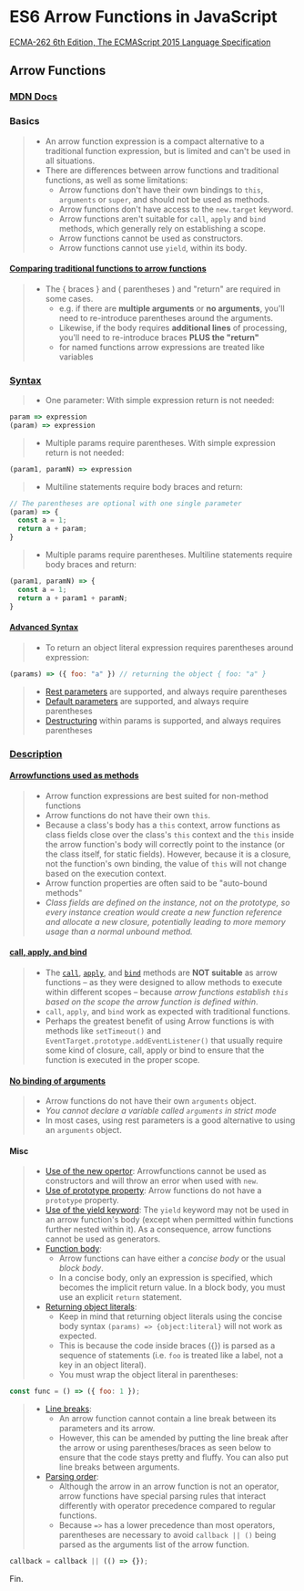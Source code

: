 # ES6 Arrow Functions in JavaScript

[ECMA-262 6th Edition, The ECMAScript 2015 Language Specification](https://262.ecma-international.org/6.0/)

## Arrow Functions

### [MDN Docs](https://developer.mozilla.org/en-US/docs/Web/JavaScript/Reference/Functions/Arrow_functions)

### Basics

> - An arrow function expression is a compact alternative to a traditional function expression, but is limited and can't be used in all situations.
> - There are differences between arrow functions and traditional functions, as well as some limitations:
>   - Arrow functions don't have their own bindings to `this`, `arguments` or `super`, and should not be used as methods.
>   - Arrow functions don't have access to the `new.target` keyword.
>   - Arrow functions aren't suitable for `call`, `apply` and `bind` methods, which generally rely on establishing a scope.
>   - Arrow functions cannot be used as constructors.
>   - Arrow functions cannot use `yield`, within its body.

#### [Comparing traditional functions to arrow functions](https://developer.mozilla.org/en-US/docs/Web/JavaScript/Reference/Functions/Arrow_functions#comparing_traditional_functions_to_arrow_functions)

> - The { braces } and ( parentheses ) and "return" are required in some cases.
>   - e.g. if there are **multiple arguments** or **no arguments**, you'll need to re-introduce parentheses around the arguments.
>   - Likewise, if the body requires **additional lines** of processing, you'll need to re-introduce braces **PLUS the "return"**
>   - for named functions arrow expressions are treated like variables

### [Syntax](https://developer.mozilla.org/en-US/docs/Web/JavaScript/Reference/Functions/Arrow_functions#syntax)

> - One parameter: With simple expression return is not needed:

``` javascript
param => expression
(param) => expression
```

> - Multiple params require parentheses. With simple expression return is not needed:

``` javascript
(param1, paramN) => expression
```

> - Multiline statements require body braces and return:

``` javascript
// The parentheses are optional with one single parameter
(param) => {
  const a = 1;
  return a + param;
}
```

> - Multiple params require parentheses. Multiline statements require body braces and return:

``` javascript
(param1, paramN) => {
  const a = 1;
  return a + param1 + paramN;
}
```

#### [Advanced Syntax](https://developer.mozilla.org/en-US/docs/Web/JavaScript/Reference/Functions/Arrow_functions#advanced_syntax)

> - To return an object literal expression requires parentheses around expression:

``` javascript
(params) => ({ foo: "a" }) // returning the object { foo: "a" }
```

> - [Rest parameters](https://developer.mozilla.org/en-US/docs/Web/JavaScript/Reference/Functions/rest_parameters) are supported, and always require parentheses
> - [Default parameters](https://developer.mozilla.org/en-US/docs/Web/JavaScript/Reference/Functions/Default_parameters) are supported, and always require parentheses
> - [Destructuring](https://developer.mozilla.org/en-US/docs/Web/JavaScript/Reference/Operators/Destructuring_assignment) within params is supported, and always requires parentheses

### [Description](https://developer.mozilla.org/en-US/docs/Web/JavaScript/Reference/Functions/Arrow_functions#description)

#### [Arrowfunctions used as methods](https://developer.mozilla.org/en-US/docs/Web/JavaScript/Reference/Functions/Arrow_functions#arrow_functions_used_as_methods)

> - Arrow function expressions are best suited for non-method functions
> - Arrow functions do not have their own `this`.
> - Because a class's body has a `this` context, arrow functions as class fields close over the class's `this` context and the `this` inside the arrow function's body will correctly point to the instance (or the class itself, for static fields). However, because it is a closure, not the function's own binding, the value of `this` will not change based on the execution context.
> - Arrow function properties are often said to be "auto-bound methods"
> - *Class fields are defined on the instance, not on the prototype, so every instance creation would create a new function reference and allocate a new closure, potentially leading to more memory usage than a normal unbound method.*

#### [call, apply, and bind](https://developer.mozilla.org/en-US/docs/Web/JavaScript/Reference/Functions/Arrow_functions#call_apply_and_bind)

> - The [`call`](https://developer.mozilla.org/en-US/docs/Web/JavaScript/Reference/Global_Objects/Function/call), [`apply`](https://developer.mozilla.org/en-US/docs/Web/JavaScript/Reference/Global_Objects/Function/apply), and [`bind`](https://developer.mozilla.org/en-US/docs/Web/JavaScript/Reference/Global_Objects/Function/bind) methods are **NOT suitable** as arrow functions – as they were designed to allow methods to execute within different scopes – because *arrow functions establish `this` based on the scope the arrow function is defined within*.
> - `call`, `apply`, and `bind` work as expected with traditional functions.
> - Perhaps the greatest benefit of using Arrow functions is with methods like `setTimeout()` and `EventTarget.prototype.addEventListener()` that usually require some kind of closure, call, apply or bind to ensure that the function is executed in the proper scope.

#### [No binding of arguments](https://developer.mozilla.org/en-US/docs/Web/JavaScript/Reference/Functions/Arrow_functions#no_binding_of_arguments)

> - Arrow functions do not have their own `arguments` object.
> - *You cannot declare a variable called `arguments` in strict mode*
> - In most cases, using rest parameters is a good alternative to using an `arguments` object.

#### Misc

> - [Use of the new opertor](https://developer.mozilla.org/en-US/docs/Web/JavaScript/Reference/Functions/Arrow_functions#use_of_the_new_operator): Arrowfunctions cannot be used as constructors and will throw an error when used with `new`.
> - [Use of prototype property](https://developer.mozilla.org/en-US/docs/Web/JavaScript/Reference/Functions/Arrow_functions#use_of_prototype_property): Arrow functions do not have a `prototype` property.
> - [Use of the yield keyword](https://developer.mozilla.org/en-US/docs/Web/JavaScript/Reference/Functions/Arrow_functions#use_of_the_yield_keyword): The `yield` keyword may not be used in an arrow function's body (except when permitted within functions further nested within it). As a consequence, arrow functions cannot be used as generators.
> - [Function body](https://developer.mozilla.org/en-US/docs/Web/JavaScript/Reference/Functions/Arrow_functions#function_body):
>   - Arrow functions can have either a *concise body* or the usual *block body*.
>   - In a concise body, only an expression is specified, which becomes the implicit return value. In a block body, you must use an explicit `return` statement.
> - [Returning object literals](https://developer.mozilla.org/en-US/docs/Web/JavaScript/Reference/Functions/Arrow_functions#returning_object_literals):
>   - Keep in mind that returning object literals using the concise body syntax `(params) => {object:literal}` will not work as expected.
>   - This is because the code inside braces ({}) is parsed as a sequence of statements (i.e. `foo` is treated like a label, not a key in an object literal).
>   - You must wrap the object literal in parentheses:

``` javascript
const func = () => ({ foo: 1 });
```

> - [Line breaks](https://developer.mozilla.org/en-US/docs/Web/JavaScript/Reference/Functions/Arrow_functions#line_breaks):
>   - An arrow function cannot contain a line break between its parameters and its arrow.
>   - However, this can be amended by putting the line break after the arrow or using parentheses/braces as seen below to ensure that the code stays pretty and fluffy. You can also put line breaks between arguments.
> - [Parsing order](https://developer.mozilla.org/en-US/docs/Web/JavaScript/Reference/Functions/Arrow_functions#parsing_order):
>   - Although the arrow in an arrow function is not an operator, arrow functions have special parsing rules that interact differently with operator precedence compared to regular functions.
>   - Because `=>` has a lower precedence than most operators, parentheses are necessary to avoid `callback || ()` being parsed as the arguments list of the arrow function.

``` javascript
callback = callback || (() => {});
```

Fin.
